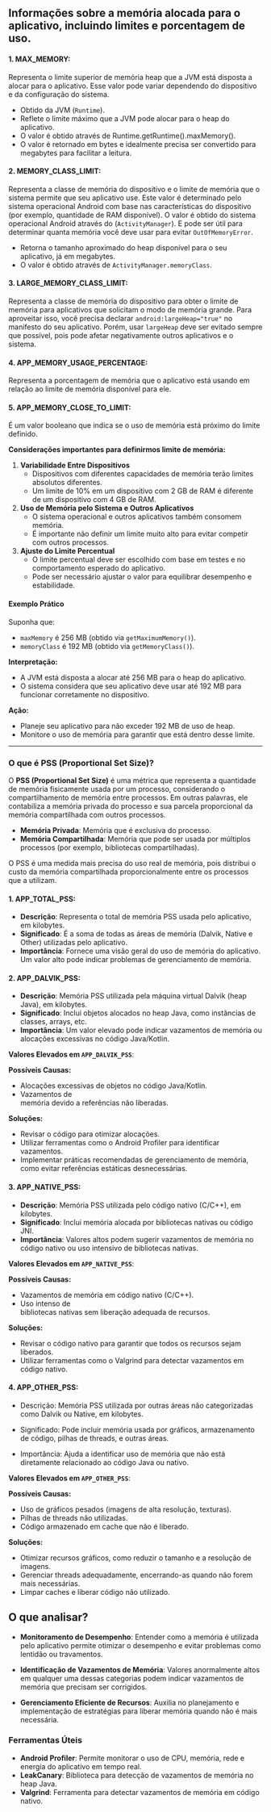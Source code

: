 

##  Informações sobre a memória alocada para o aplicativo, incluindo limites e porcentagem de uso.

#### 1. MAX_MEMORY:
Representa o limite superior de memória heap que a JVM está disposta a alocar para o aplicativo.
Esse valor pode variar dependendo do dispositivo e da configuração do sistema.

- Obtido da JVM (`Runtime`).
- Reflete o limite máximo que a JVM pode alocar para o heap do aplicativo.
- O valor é obtido através de Runtime.getRuntime().maxMemory().
- O valor é retornado em bytes e idealmente precisa ser convertido para megabytes para facilitar a leitura.

#### 2. MEMORY_CLASS_LIMIT:
Representa a classe de memória do dispositivo e o limite de memória que o sistema permite que seu aplicativo use.
Este valor é determinado pelo sistema operacional Android com base nas características do dispositivo (por exemplo, quantidade de RAM disponível).
O valor é obtido do sistema operacional Android através do (`ActivityManager`). E pode ser útil para determinar quanta memória você deve usar para evitar `OutOfMemoryError`.

-   Retorna o tamanho aproximado do heap disponível para o seu aplicativo, já em megabytes.
-   O valor é obtido através de `ActivityManager.memoryClass`.

#### 3. LARGE_MEMORY_CLASS_LIMIT:
Representa a classe de memória do dispositivo para obter o limite de memória para aplicativos que solicitam o modo de memória grande.
Para aproveitar isso, você precisa declarar `android:largeHeap="true"` no manifesto do seu aplicativo. Porém, usar `largeHeap` deve ser evitado sempre que possível, pois pode afetar negativamente outros aplicativos e o sistema.


#### 4. APP_MEMORY_USAGE_PERCENTAGE:
Representa a porcentagem de memória que o aplicativo está usando em relação ao limite de memória disponível para ele.



#### 5. APP_MEMORY_CLOSE_TO_LIMIT:
É um valor booleano que indica se o uso de memória está próximo do limite definido.

**Considerações importantes para definirmos limite de memória:**

1. **Variabilidade Entre Dispositivos**
    -   Dispositivos com diferentes capacidades de memória terão limites absolutos diferentes.
    -   Um limite de 10% em um dispositivo com 2 GB de RAM é diferente de um dispositivo com 4 GB de RAM.
2.  **Uso de Memória pelo Sistema e Outros Aplicativos**
    -   O sistema operacional e outros aplicativos também consomem memória.
    -   É importante não definir um limite muito alto para evitar competir com outros processos.
3. **Ajuste do Limite Percentual**
    -   O limite percentual deve ser escolhido com base em testes e no comportamento esperado do aplicativo.
    -   Pode ser necessário ajustar o valor para equilibrar desempenho e estabilidade.

#### Exemplo Prático
Suponha que:
-   `maxMemory` é 256 MB (obtido via `getMaximumMemory()`).
-   `memoryClass` é 192 MB (obtido via `getMemoryClass()`).

**Interpretação:**
-   A JVM está disposta a alocar até 256 MB para o heap do aplicativo.
-   O sistema considera que seu aplicativo deve usar até 192 MB para funcionar corretamente no dispositivo.

**Ação:**
-   Planeje seu aplicativo para não exceder 192 MB de uso de heap.
-   Monitore o uso de memória para garantir que está dentro desse limite.

  ---

### **O que é PSS (Proportional Set Size)?**
O **PSS (Proportional Set Size)** é uma métrica que representa a quantidade de memória fisicamente usada por um processo, considerando o compartilhamento de memória entre processos. Em outras palavras, ele contabiliza a memória privada do processo e sua parcela proporcional da memória compartilhada com outros processos.

-   **Memória Privada**: Memória que é exclusiva do processo.
-   **Memória Compartilhada**: Memória que pode ser usada por múltiplos processos (por exemplo, bibliotecas compartilhadas).

O PSS é uma medida mais precisa do uso real de memória, pois distribui o custo da memória compartilhada proporcionalmente entre os processos que a utilizam.

#### 1. APP_TOTAL_PSS:
- **Descrição**: Representa o total de memória PSS usada pelo aplicativo, em kilobytes.
- **Significado**: É a soma de todas as áreas de memória (Dalvik, Native e Other) utilizadas pelo aplicativo.
- **Importância**: Fornece uma visão geral do uso de memória do aplicativo. Um valor alto pode indicar problemas de gerenciamento de memória.

#### 2. APP_DALVIK_PSS:
- **Descrição**: Memória PSS utilizada pela máquina virtual Dalvik (heap Java), em kilobytes.
- **Significado**: Inclui objetos alocados no heap Java, como instâncias de classes, arrays, etc.
- **Importância**: Um valor elevado pode indicar vazamentos de memória ou alocações excessivas no código Java/Kotlin.

**Valores Elevados em `APP_DALVIK_PSS`**:

**Possíveis Causas:**
- Alocações excessivas de objetos no código Java/Kotlin.
- Vazamentos de  
  memória devido a referências não liberadas.

**Soluções:**
- Revisar o código para otimizar alocações.
- Utilizar ferramentas como o Android Profiler para identificar vazamentos.
- Implementar práticas recomendadas de gerenciamento de memória, como evitar referências estáticas desnecessárias.


#### 3. APP_NATIVE_PSS:
- **Descrição**: Memória PSS utilizada pelo código nativo (C/C++), em kilobytes.
- **Significado**: Inclui memória alocada por bibliotecas nativas ou código JNI.
- **Importância**: Valores altos podem sugerir vazamentos de memória no código nativo ou uso intensivo de bibliotecas nativas.


**Valores Elevados em `APP_NATIVE_PSS`**:

**Possíveis Causas:**
- Vazamentos de memória em código nativo (C/C++).
- Uso intenso de  
  bibliotecas nativas sem liberação adequada de recursos.

**Soluções:**
- Revisar o código nativo para garantir que todos os recursos sejam  
  liberados.
- Utilizar ferramentas como o Valgrind para detectar vazamentos em código nativo.


#### 4. APP_OTHER_PSS:

- Descrição: Memória PSS utilizada por outras áreas não categorizadas como Dalvik ou Native, em kilobytes.

- Significado: Pode incluir memória usada por gráficos, armazenamento de código, pilhas de threads, e outras áreas.

- Importância: Ajuda a identificar uso de memória que não está diretamente relacionado ao código Java ou nativo.

**Valores Elevados em `APP_OTHER_PSS`**:

**Possíveis Causas:**
- Uso de gráficos pesados (imagens de alta resolução, texturas).
- Pilhas de threads não utilizadas.
- Código armazenado em cache que não é liberado.

**Soluções:**
- Otimizar recursos gráficos, como reduzir o tamanho e a resolução de imagens.
- Gerenciar threads adequadamente, encerrando-as quando não forem mais necessárias.
- Limpar caches e liberar código não utilizado.

## O que analisar?

- **Monitoramento de Desempenho**: Entender como a memória é utilizada pelo aplicativo permite otimizar o desempenho e evitar problemas como lentidão ou travamentos.

- **Identificação de Vazamentos de Memória**: Valores anormalmente altos em qualquer uma dessas categorias podem indicar vazamentos de memória que precisam ser corrigidos.

- **Gerenciamento Eficiente de Recursos**: Auxilia no planejamento e implementação de estratégias para liberar memória quando não é mais necessária.

### **Ferramentas Úteis**
-   **Android Profiler**: Permite monitorar o uso de CPU, memória, rede e energia do aplicativo em tempo real.
-   **LeakCanary**: Biblioteca para detecção de vazamentos de memória no heap Java.
-   **Valgrind**: Ferramenta para detectar vazamentos de memória em código nativo.